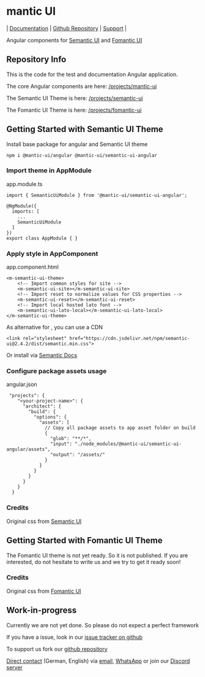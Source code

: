 # mantic UI

| [Documentation](https://mantic-ui.ky-programming.de/semantic) | [Github Repository](https://github.com/KY-Programming/mantic-ui) | [Support](https://support.ky-programming.de/) |

Angular components for [Semantic UI](https://semantic-ui.com/) and [Fomantic UI](https://fomantic-ui.com/)

## Repository Info

This is the code for the test and documentation Angular application.

The core Angular components are here: [/projects/mantic-ui](https://github.com/KY-Programming/mantic-ui/tree/master/projects/mantic-ui)

The Semantic UI Theme is here: [/projects/semantic-ui](https://github.com/KY-Programming/mantic-ui/tree/master/projects/semantic-ui)

The Fomantic UI Theme is here: [/projects/fomantic-ui](https://github.com/KY-Programming/mantic-ui/tree/master/projects/fomantic-ui)

## Getting Started with Semantic UI Theme
Install base package for angular and Semantic UI theme

```
npm i @mantic-ui/angular @mantic-ui/semantic-ui-angular 
```

### Import theme in AppModule
app.module.ts
```
import { SemanticUiModule } from '@mantic-ui/semantic-ui-angular';

@NgModule({
  imports: [
    ...
    SemanticUiModule
  ]
})
export class AppModule { }
```

### Apply style in AppComponent
app.component.html
```
<m-semantic-ui-theme>
    <!-- Import common styles for site -->
    <m-semantic-ui-site></m-semantic-ui-site>
    <!-- Import reset to normalize values for CSS properties -->
    <m-semantic-ui-reset></m-semantic-ui-reset>
    <!-- Import local hosted lato font -->
    <m-semantic-ui-lato-local></m-semantic-ui-lato-local>
</m-semantic-ui-theme>
```
As alternative for <m-semantic-ui-theme>, you can use a CDN
```
<link rel="stylesheet" href="https://cdn.jsdelivr.net/npm/semantic-ui@2.4.2/dist/semantic.min.css">
```
Or install via [Semantic Docs](https://semantic-ui.com/introduction/getting-started.html)

### Configure package assets usage
angular.json
```
 "projects": {
    "<your-project-name>": {
      "architect": {
        "build": {
          "options": {
            "assets": [
              // Copy all package assets to app asset folder on build
              {
                "glob": "**/*",
                "input": "./node_modules/@mantic-ui/semantic-ui-angular/assets",
                "output": "/assets/"
              }
            }
          }
        }
      }
    }
  }
```

### Credits
Original css from [Semantic UI](https://semantic-ui.com/)

## Getting Started with Fomantic UI Theme
The Fomantic UI theme is not yet ready. So it is not published. If you are interested, do not hesitate to write us and we try to get it ready soon! 

### Credits
Original css from [Fomantic UI](https://fomantic-ui.com/)

## Work-in-progress
Currently we are not yet done. So please do not expect a perfect framework

If you have a issue, look in our [issue tracker on github](https://github.com/KY-Programming/mantic-ui/issues)

To support us fork our [github repository](https://github.com/KY-Programming/mantic-ui)

[Direct contact](https://support.ky-programming.de/) (German, English) via [email](https://mail.support.ky-programming.de/), [WhatsApp](https://whatsapp.support.ky-programming.de/) or join our [Discord server](https://discord.mantic-ui.ky-programming.de/)
